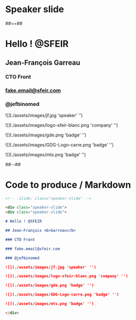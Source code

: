 <!-- .slide: class="transition" -->

# Speaker slide

##==##

<!-- .slide: class="speaker-slide" -->

<div class="speaker-slide">
<div class="speaker-slide">

# Hello ! @SFEIR

## Jean-François <b>Garreau</b>

### CTO Front

### fake.email@sfeir.com

### @jefbinomed

![](./assets/images/jf.jpg 'speaker' '')

![](./assets/images/logo-sfeir-blanc.png 'company' '')

![](./assets/images/gde.png 'badge' '')

![](./assets/images/GDG-Logo-carre.png 'badge' '')

![](./assets/images/mts.png 'badge' '')

</div>
</div>

##--##

<!-- .slide: class="with-code" -->

# Code to produce / Markdown

```markdown
<!-- .slide: class="speaker-slide" -->

<div class="speaker-slide">
<div class="speaker-slide">

# Hello ! @SFEIR

## Jean-François <b>Garreau</b>

### CTO Front

### fake.email@sfeir.com

### @jefbinomed

![](./assets/images/jf.jpg 'speaker' '')

![](./assets/images/logo-sfeir-blanc.png 'company' '')

![](./assets/images/gde.png 'badge' '')

![](./assets/images/GDG-Logo-carre.png 'badge' '')

![](./assets/images/mts.png 'badge' '')

</div>
```
</div>

